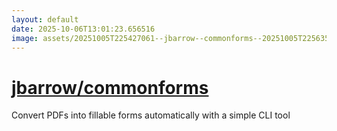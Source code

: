 ```yaml
---
layout: default
date: 2025-10-06T13:01:23.656516
image: assets/20251005T225427061--jbarrow--commonforms--20251005T225635804--cropped.png
---
```


# [jbarrow/commonforms](https://github.com/jbarrow/commonforms)

Convert PDFs into fillable forms automatically with a simple CLI tool
